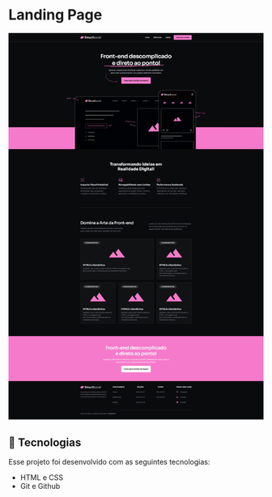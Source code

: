 # Landing Page

![alt text](./assets/image.png)

## 🚀 Tecnologias

Esse projeto foi desenvolvido com as seguintes tecnologias:

-   HTML e CSS
-   Git e Github
